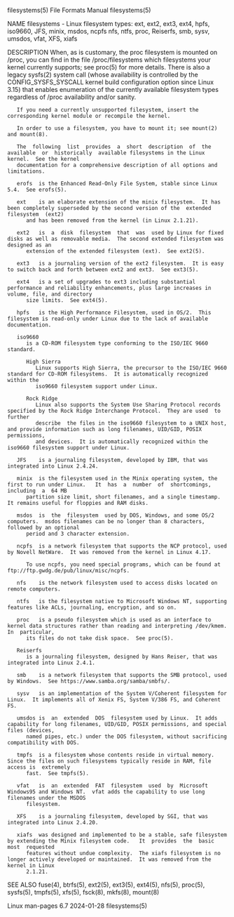 filesystems(5)							      File Formats Manual							filesystems(5)

NAME
       filesystems  -  Linux  filesystem  types:  ext, ext2, ext3, ext4, hpfs, iso9660, JFS, minix, msdos, ncpfs nfs, ntfs, proc, Reiserfs, smb, sysv, umsdos,
       vfat, XFS, xiafs

DESCRIPTION
       When, as is customary, the proc filesystem is mounted on /proc, you can find in the file /proc/filesystems  which  filesystems  your  kernel  currently
       supports;  see  proc(5)	for  more  details.  There is also a legacy sysfs(2) system call (whose availability is controlled by the CONFIG_SYSFS_SYSCALL
       kernel build configuration option since Linux 3.15) that	 enables  enumeration  of  the	currently  available  filesystem  types	 regardless  of	 /proc
       availability and/or sanity.

       If you need a currently unsupported filesystem, insert the corresponding kernel module or recompile the kernel.

       In order to use a filesystem, you have to mount it; see mount(2) and mount(8).

       The  following  list  provides  a  short	 description  of  the  available  or  historically  available filesystems in the Linux kernel.	See the kernel
       documentation for a comprehensive description of all options and limitations.

       erofs  is the Enhanced Read-Only File System, stable since Linux 5.4.  See erofs(5).

       ext    is an elaborate extension of the minix filesystem.  It has been completely superseded by the second version of the  extended  filesystem	(ext2)
	      and has been removed from the kernel (in Linux 2.1.21).

       ext2   is  a  disk  filesystem  that  was  used by Linux for fixed disks as well as removable media.  The second extended filesystem was designed as an
	      extension of the extended filesystem (ext).  See ext2(5).

       ext3   is a journaling version of the ext2 filesystem.  It is easy to switch back and forth between ext2 and ext3.  See ext3(5).

       ext4   is a set of upgrades to ext3 including substantial performance and reliability enhancements, plus large increases in volume, file, and directory
	      size limits.  See ext4(5).

       hpfs   is the High Performance Filesystem, used in OS/2.	 This filesystem is read-only under Linux due to the lack of available documentation.

       iso9660
	      is a CD-ROM filesystem type conforming to the ISO/IEC 9660 standard.

	      High Sierra
		     Linux supports High Sierra, the precursor to the ISO/IEC 9660 standard for CD-ROM filesystems.  It is automatically recognized within the
		     iso9660 filesystem support under Linux.

	      Rock Ridge
		     Linux also supports the System Use Sharing Protocol records specified by the Rock Ridge Interchange Protocol.  They are used  to  further
		     describe  the files in the iso9660 filesystem to a UNIX host, and provide information such as long filenames, UID/GID, POSIX permissions,
		     and devices.  It is automatically recognized within the iso9660 filesystem support under Linux.

       JFS    is a journaling filesystem, developed by IBM, that was integrated into Linux 2.4.24.

       minix  is the filesystem used in the Minix operating system, the first to run under Linux.   It	has  a	number	of  shortcomings,  including  a	 64 MB
	      partition size limit, short filenames, and a single timestamp.  It remains useful for floppies and RAM disks.

       msdos  is  the  filesystem  used by DOS, Windows, and some OS/2 computers.  msdos filenames can be no longer than 8 characters, followed by an optional
	      period and 3 character extension.

       ncpfs  is a network filesystem that supports the NCP protocol, used by Novell NetWare.  It was removed from the kernel in Linux 4.17.

	      To use ncpfs, you need special programs, which can be found at ftp://ftp.gwdg.de/pub/linux/misc/ncpfs.

       nfs    is the network filesystem used to access disks located on remote computers.

       ntfs   is the filesystem native to Microsoft Windows NT, supporting features like ACLs, journaling, encryption, and so on.

       proc   is a pseudo filesystem which is used as an interface to kernel data structures rather than reading and interpreting /dev/kmem.   In  particular,
	      its files do not take disk space.	 See proc(5).

       Reiserfs
	      is a journaling filesystem, designed by Hans Reiser, that was integrated into Linux 2.4.1.

       smb    is a network filesystem that supports the SMB protocol, used by Windows.	See https://www.samba.org/samba/smbfs/.

       sysv   is an implementation of the System V/Coherent filesystem for Linux.  It implements all of Xenix FS, System V/386 FS, and Coherent FS.

       umsdos is  an  extended	DOS  filesystem used by Linux.	It adds capability for long filenames, UID/GID, POSIX permissions, and special files (devices,
	      named pipes, etc.) under the DOS filesystem, without sacrificing compatibility with DOS.

       tmpfs  is a filesystem whose contents reside in virtual memory.	Since the files on such filesystems typically reside in RAM, file access is  extremely
	      fast.  See tmpfs(5).

       vfat   is  an  extended	FAT  filesystem	 used  by  Microsoft Windows95 and Windows NT.	vfat adds the capability to use long filenames under the MSDOS
	      filesystem.

       XFS    is a journaling filesystem, developed by SGI, that was integrated into Linux 2.4.20.

       xiafs  was designed and implemented to be a stable, safe filesystem by extending the Minix filesystem code.   It	 provides  the	basic  most  requested
	      features without undue complexity.  The xiafs filesystem is no longer actively developed or maintained.  It was removed from the kernel in Linux
	      2.1.21.

SEE ALSO
       fuse(4), btrfs(5), ext2(5), ext3(5), ext4(5), nfs(5), proc(5), sysfs(5), tmpfs(5), xfs(5), fsck(8), mkfs(8), mount(8)

Linux man-pages 6.7							  2024-01-28								filesystems(5)
